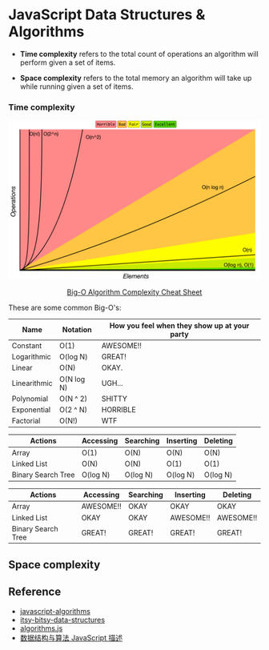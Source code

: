 # JavaScript Data Structures & Algorithms

- **Time complexity** refers to the total count of operations an algorithm will perform given a set of items.

- **Space complexity** refers to the total memory an algorithm will take up while running given a set of items.

### Time complexity

![big-o-graph](./assets/big-o-graph.png)

<center>
<a href="http://bigocheatsheet.com/">Big-O Algorithm Complexity Cheat Sheet</a>
</center>

These are some common Big-O's:

| Name         | Notation   | How you feel when they show up at your party |
| ------------ | ---------- | -------------------------------------------- |
| Constant     | O(1)       | AWESOME!!                                    |
| Logarithmic  | O(log N)   | GREAT!                                       |
| Linear       | O(N)       | OKAY.                                        |
| Linearithmic | O(N log N) | UGH...                                       |
| Polynomial   | O(N ^ 2)   | SHITTY                                       |
| Exponential  | O(2 ^ N)   | HORRIBLE                                     |
| Factorial    | O(N!)      | WTF                                          |

| Actions            | Accessing | Searching | Inserting | Deleting |
| ------------------ | --------- | --------- | --------- | -------- |
| Array              | O(1)      | O(N)      | O(N)      | O(N)     |
| Linked List        | O(N)      | O(N)      | O(1)      | O(1)     |
| Binary Search Tree | O(log N)  | O(log N)  | O(log N)  | O(log N) |

| Actions            | Accessing | Searching | Inserting | Deleting  |
| ------------------ | --------- | --------- | --------- | --------- |
| Array              | AWESOME!! | OKAY      | OKAY      | OKAY      |
| Linked List        | OKAY      | OKAY      | AWESOME!! | AWESOME!! |
| Binary Search Tree | GREAT!    | GREAT!    | GREAT!    | GREAT!    |

## Space complexity

## Reference

- [javascript-algorithms](https://github.com/trekhleb/javascript-algorithms/blob/master/README.zh-CN.md)
- [itsy-bitsy-data-structures](https://github.com/jamiebuilds/itsy-bitsy-data-structures)
- [algorithms.js](https://github.com/felipernb/algorithms.js)
- [数据结构与算法 JavaScript 描述](https://book.douban.com/subject/25945449/)
